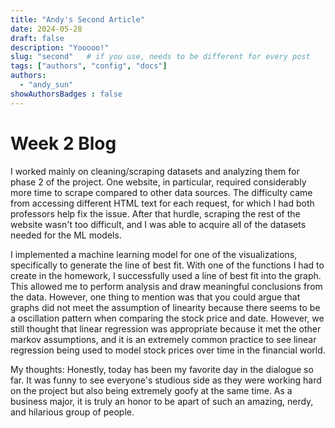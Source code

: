 ```yaml
---
title: "Andy's Second Article"
date: 2024-05-28
draft: false
description: "Yooooo!"
slug: "second"   # if you use, needs to be different for every post
tags: ["authors", "config", "docs"]
authors:
  - "andy_sun"
showAuthorsBadges : false
---
```

# Week 2 Blog 

I worked mainly on cleaning/scraping datasets and analyzing them for phase 2 of the project. One website, in particular, required considerably more time to scrape compared to other data sources. The difficulty came from accessing different HTML text for each request, for which I had both professors help fix the issue. After that hurdle, scraping the rest of the website wasn't too difficult, and I was able to acquire all of the datasets needed for the ML models.

I implemented a machine learning model for one of the visualizations, specifically to generate the line of best fit. With one of the functions I had to create in the homework, I successfully used a line of best fit into the graph. This allowed me to perform analysis and draw meaningful conclusions from the data. However, one thing to mention was that you could argue that graphs did not meet the assumption of linearity because there seems to be a oscillation pattern when comparing the stock price and date. However, we still thought that linear regression was appropriate because it met the other markov assumptions, and it is an extremely common practice to see linear regression being used to model stock prices over time in the financial world.

My thoughts: Honestly, today has been my favorite day in the dialogue so far. It was funny to see everyone's studious side as they were working hard on the project but also being extremely goofy at the same time. As a business major, it is truly an honor to be apart of such an amazing, nerdy, and hilarious group of people. 